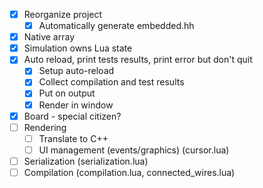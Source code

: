 - [x] Reorganize project
  - [x] Automatically generate embedded.hh
- [x] Native array
- [x] Simulation owns Lua state
- [x] Auto reload, print tests results, print error but don't quit
  - [x] Setup auto-reload
  - [x] Collect compilation and test results
  - [x] Put on output
  - [x] Render in window
- [x] Board - special citizen?
- [ ] Rendering
  - [ ] Translate to C++
  - [ ] UI management (events/graphics) (cursor.lua)
- [ ] Serialization (serialization.lua)
- [ ] Compilation (compilation.lua, connected_wires.lua)
